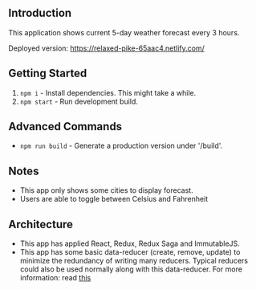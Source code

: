 
## Introduction
This application shows current 5-day weather forecast every 3 hours.

Deployed version: https://relaxed-pike-65aac4.netlify.com/

## Getting Started

1. `npm i` - Install dependencies. This might take a while.
2. `npm start` - Run development build.

## Advanced Commands
* `npm run build` - Generate a production version under '/build'.

## Notes
* This app only shows some cities to display forecast.
* Users are able to toggle between Celsius and Fahrenheit

## Architecture
* This app has applied React, Redux, Redux Saga and ImmutableJS.
* This app has some basic data-reducer (create, remove, update) to minimize the redundancy of writing many reducers. 
Typical reducers could also be used normally along with this data-reducer. For more information: read [this](https://github.com/dragonza/react-redux-boilerplate)


